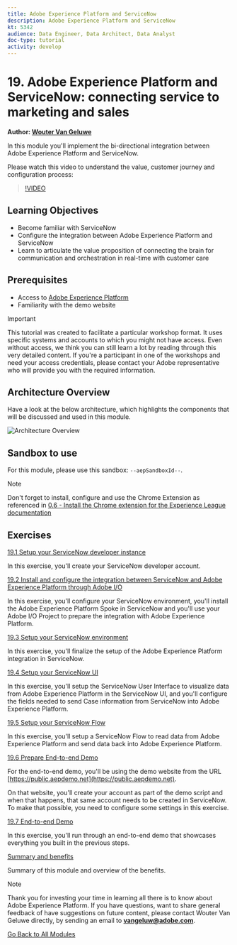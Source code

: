 ```yaml
---
title: Adobe Experience Platform and ServiceNow 
description: Adobe Experience Platform and ServiceNow
kt: 5342
audience: Data Engineer, Data Architect, Data Analyst
doc-type: tutorial
activity: develop
---
```

# 19. Adobe Experience Platform and ServiceNow: connecting service to marketing and sales

**Author: [Wouter Van Geluwe](https://www.linkedin.com/in/woutervangeluwe/)**

In this module you'll implement the bi-directional integration between Adobe Experience Platform and ServiceNow. 

Please watch this video to understand the value, customer journey and configuration process:

>[!VIDEO](https://video.tv.adobe.com/v/39483?quality=12&learn=on)

## Learning Objectives

- Become familiar with ServiceNow
- Configure the integration between Adobe Experience Platform and ServiceNow
- Learn to articulate the value proposition of connecting the brain for communication and orchestration in real-time with customer care

## Prerequisites

- Access to [Adobe Experience Platform](https://experience.adobe.com/platform)
- Familiarity with the demo website

>[!IMPORTANT] 
>
>This tutorial was created to facilitate a particular workshop format. It uses specific systems and accounts to which you might not have access. Even without access, we think you can still learn a lot by reading through this very detailed content. If you're a participant in one of the workshops and need your access credentials, please contact your Adobe representative who will provide you with the required information.

## Architecture Overview

Have a look at the below architecture, which highlights the components that will be discussed and used in this module.

![Architecture Overview](../../assets/images/architecturem19.png)

## Sandbox to use

For this module, please use this sandbox: `--aepSandboxId--`.

>[!NOTE]
>
>Don't forget to install, configure and use the Chrome Extension as referenced in [0.6 - Install the Chrome extension for the Experience League documentation](../module0/ex6.md)

## Exercises

[19.1 Setup your ServiceNow developer instance](./ex1.md)

In this exercise, you'll create your ServiceNow developer account.

[19.2 Install and configure the integration between ServiceNow and Adobe Experience Platform through Adobe I/O](./ex2.md)

In this exercise, you'll configure your ServiceNow environment, you'll install the Adobe Experience Platform Spoke in ServiceNow and you'll use your Adobe I/O Project to prepare the integration with Adobe Experience Platform.

[19.3 Setup your ServiceNow environment](./ex3.md)

In this exercise, you'll finalize the setup of the Adobe Experience Platform integration in ServiceNow.

[19.4 Setup your ServiceNow UI](./ex4.md)

In this exercise, you'll setup the ServiceNow User Interface to visualize data from Adobe Experience Platform in the ServiceNow UI, and you'll configure the fields needed to send Case information from ServiceNow into Adobe Experience Platform.

[19.5 Setup your ServiceNow Flow](./ex5.md)

In this exercise, you'll setup a ServiceNow Flow to read data from Adobe Experience Platform and send data back into Adobe Experience Platform.

[19.6 Prepare End-to-end Demo](./ex6.md)

For the end-to-end demo, you'll be using the demo website from the URL [https://public.aepdemo.net](https://public.aepdemo.net).

On that website, you'll create your account as part of the demo script and when that happens, that same account needs to be created in ServiceNow. To make that possible, you need to configure some settings in this exercise.

[19.7 End-to-end Demo](./ex7.md)

In this exercise, you'll run through an end-to-end demo that showcases everything you built in the previous steps.

[Summary and benefits](./summary.md)

Summary of this module and overview of the benefits.

>[!NOTE]
>
>Thank you for investing your time in learning all there is to know about Adobe Experience Platform. If you have questions, want to share general feedback of have suggestions on future content, please contact Wouter Van Geluwe directly, by sending an email to **vangeluw@adobe.com**.

[Go Back to All Modules](../../overview.md)
